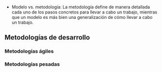 - Modelo vs. metodología: La metodología define de manera detallada cada uno de los pasos concretos para llevar a cabo un trabajo, mientras que un modelo es más bien una generalización de cómo llevar a cabo un trabajo.


## Metodologías de desarrollo

### Metodologías ágiles

### Metodologías pesadas


